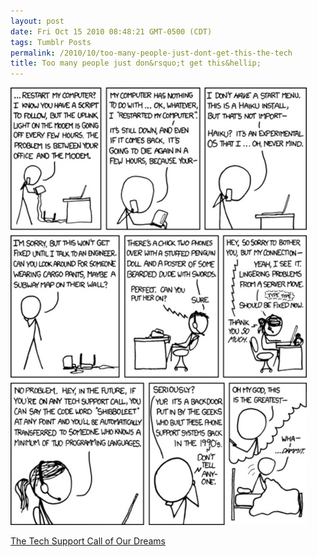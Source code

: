 ```yaml
---
layout: post
date: Fri Oct 15 2010 08:48:21 GMT-0500 (CDT)
tags: Tumblr Posts
permalink: /2010/10/too-many-people-just-dont-get-this-the-tech
title: Too many people just don&rsquo;t get this&hellip;
---
```


![](/public/assets/tumblr/tumblr_lac3olosZ21qa4klho1_500.jpg)

[The Tech Support Call of Our Dreams](http://gizmodo.com/5664659/the-tech-support-call-of-our-dreams?utm_source=feedburner&utm_medium=feed&utm_campaign=Feed%3A+gizmodo%2Ffull+%28Gizmodo%29&utm_content=Google+Reader)
